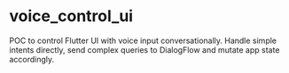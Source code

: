 # voice_control_ui
POC to control Flutter UI with voice input conversationally. Handle simple intents directly, send complex queries to DialogFlow and mutate app state accordingly.
